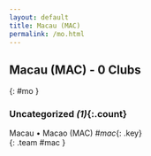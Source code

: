```yaml
---
layout: default
title: Macau (MAC)
permalink: /mo.html
---
```



## Macau (MAC) - 0 Clubs
{: #mo }









### Uncategorized _(1)_{:.count}


Macau • Macao  (MAC)  _#mac_{: .key} <br>
{: .team #mac }


 
